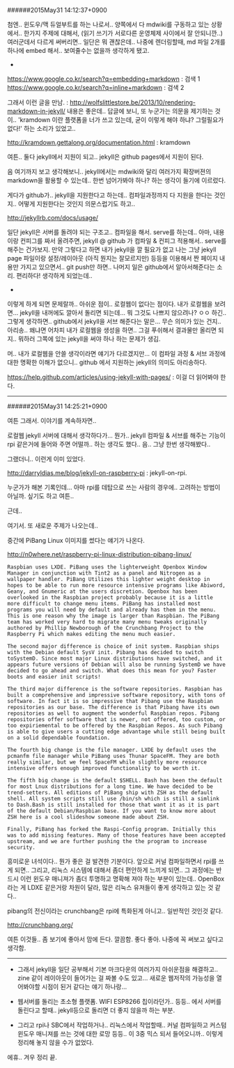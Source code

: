 
######2015May31 14:12:37+0900

첨엔.. 윈도우/맥 듀얼부트를 하는 나로서.. 양쪽에서 다 mdwiki를 구동하고 있는 상황에서..
한가지 주제에 대해서, (읽기 쓰기가 서로다른 운영체제 사이에서 잘 안되니깐..) 여러군데서 다르게 써버리면..
일단은 뭐 괜찮은데..
나중에 렌더링할때, md 파일 2개를 하나에 embed 해서.. 보여줄수는 없을까 생각하게 됐고.

-

<https://www.google.co.kr/search?q=embedding+markdown> : 검색 1
<https://www.google.co.kr/search?q=inline+markdown> : 검색 2

그래서 이런 글을 만남. : <http://wolfslittlestore.be/2013/10/rendering-markdown-in-jekyll/>
내용은 좋은데.. 답글에 보니, 또 누군가는 의문을 제기하는 것이.. 'kramdown 이란 플랫폼을 너가 쓰고 있는데, 굳이 이렇게 해야 하냐? 그럴필요가 없다!' 하는 소리가 있었고..

<http://kramdown.gettalong.org/documentation.html> : kramdown

여튼.. 둘다 jekyll에서 지원이 되고.. jekyll은 github pages에서 지원이 된다.

음 여기까지 보고 생각해보니.. jekyll에서는 mdwiki와 달리 여러가지 확장버젼의 markdown을 활용할 수 있는데.. 한번 넘어가봐야 하나? 하는 생각이 들기에 이르렀다.

게다가 github가.. jekyll을 지원한다고 하는데.. 컴파일과정까지 다 지원을 한다는 것인지.. 어떻게 지원한다는 것인지 의문스럽기도 하고..

<http://jekyllrb.com/docs/usage/>

일단 jekyll은 서버를 돌려야 되는 구조고.. 컴파일을 해서. serve를 하는데..
아마, 내용이랑 컨피그를 짜서 올려주면, jekyll @ github 가 컴파일 & 컨피그 적용해서.. serve를 해주는 건가보지.
만약 그렇다고 하면 내가 jekyll을 깔 필요가 없고 나는 그냥 jekyll page 파일이랑 설정/레이아웃 (아직 뭔지는 잘모르지만) 등등을 이용해서 짠 페이지 내용만 가지고 있으면서.. git push만 하면.. 나머지 일은 github에서 알아서해준다는 소리.
편리하다! 생각하게 되었는데..

-

이렇게 하게 되면 문제랄까.. 아쉬운 점이.. 로컬웹이 없다는 점이다.
내가 로컬웹을 보려면... jekyll을 내꺼에도 깔아서 돌리면 되는데... 뭐 그것도 나쁘지 않으려나? ㅇㅇ
하긴.. 그렇게 생각하면.. github에서 jekyll을 서브 해준다는 말은... 무슨 의미가 있는 건지.. 아리송..
왜냐면 어차피 내가 로컬웹을 생성을 하면.. 그걸 푸쉬해서 결과물만 올리면 되지.. 뭐하러 그쪽에 있는 jekyll을 써야 하나 하는 문제가 생김.

머.. 내가 로컬웹을 안쓸 생각이라면 얘기가 다르겠지만... 이 컴파일 과정 & 서브 과정에 대한 명확한 이해가 없으니.. github 에서 지원하는 jekyll의 의미도 아리송하다.

<https://help.github.com/articles/using-jekyll-with-pages/> : 이걸 더 읽어봐야 한다.

---

######2015May31 14:25:21+0900

여튼 그래서. 이야기를 계속하자면..

로컬웹 jekyll 서버에 대해서 생각하다가... 뭔가.. jekyll 컴파일 & 서브를 해주는 기능이 rpi 같은거에 들어와 주면 어떨까.. 하는 생각도 했다.. 음.. 그냥 한번 생각해봤다..

그랬더니.. 이런게 이미 있었다.

<http://darryldias.me/blog/jekyll-on-raspberry-pi> : jekyll-on-rpi.

누군가가 해본 기록인데... 아마 rpi를 데탑으로 쓰는 사람의 경우에.. 고려하는 방법이 아닐까. 싶기도 하고 여튼..

근데..

여기서. 또 새로운 주제가 나오는데..

중간에 PiBang Linux 이미지를 썼다는 얘기가 나온다.

<http://n0where.net/raspberry-pi-linux-distribution-pibang-linux/>

```
Raspbian uses LXDE. PiBang uses the lighterweight Openbox Window Manager in conjunction with Tint2 as a panel and Nitrogen as a wallpaper handler. PiBang Utilizes this lighter weight desktop in hopes to be able to run more resource intensive programs like Abiword, Geany, and Gnumeric at the users discretion. Openbox has been overlooked in the Raspbian project probably because it is a little more difficult to change menu items. PiBang has installed most programs you will need by default and already has them in the menu. This is one reason why the image is larger than Raspbian. The PiBang team has worked very hard to migrate many menu tweaks originally authored by Phillip Newborough of the Crunchbang Project to the Raspberry Pi which makes editing the menu much easier.

The second major difference is choice of init system. Raspbian ships with the Debian default SysV init. Pibang has decided to switch toSystemD. Since most major Linux distributions have switched, and it appears future versions of Debian will also be running SystemD we have decided to go ahead and switch. What does this mean for you? Faster boots and easier init scripts!

The third major difference is the software repositories. Raspbian has built a comprehensive and impressive software repository, with tons of software. In fact it is so impressive that Pibang use the Raspbian repositories as our base. The difference is that Pibang have its own repositories as well to augment the wonderful Raspbian repos. Pibang repositories offer software that is newer, not offered, too custom, or too expiriemental to be offered by the Raspbian Repos. As such Pibang is able to give users a cutting edge advantage while still being built on a solid dependable foundation.

The fourth big change is the file manager. LXDE by default uses the pcmanfm file manager while PiBang uses Thunar SpaceFM. They are both really similar, but we feel SpaceFM while slightly more resource intensive offers enough improved functionality to be worth it.

The fifth big change is the default $SHELL. Bash has been the default for most Lnux distributions for a long time. We have decided to be trend-setters. All editions of PiBang ship with ZSH as the default shell. All system scripts still use /bin/sh which is still a simlink to Dash.Bash is still installed for those that want it as it is part of the default Debian/Raspbian base. If you want to know more about ZSH here is a cool slideshow someone made about ZSH.

Finally, PiBang has forked the Raspi-Config program. Initially this was to add missing features. Many of those features have been accepted upstream, and we are further pushing the the program to increase security.
```

흥미로운 녀석이다.. 뭔가 좋은 걸 발견한 기분이다.
앞으로 커널 컴파일하면서 rpi를 쓰게 되면.. 그리고, 리눅스 시스템에 대해서 좀더 편안하게 느끼게 되면.. 그 과정에는 반드시 이런 윈도우 매니져가 좀더 투명하고 명확해 져야 하는 부분이 있는데.. OpenBox 라는 게 LDXE 같은거랑 차원이 달라, 많은 리눅스 유져들이 좋게 생각하고 있는 것 같다..

pibang의 전신이라는 crunchbang은 rpi에 특화된게 아니고.. 일반적인 것인것 같다.

<http://crunchbang.org/>

여튼 이것들.. 좀 보기에 좋아서 맘에 든다. 깔끔함. 좋다 좋아. 나중에 꼭 써보고 싶다고 생각함.

---

* 그래서 jekyll을 일단 공부해서 기본 마크다운의 여러가지 아쉬운점을 해결하고.. zine 같이 레이아웃이 들어가는 걸 짜볼 수도 있고... 새로운 웹저작의 가능성을 열어봐야할 시점이 된거 같다는 얘기 하나랑...

* 웹서버를 돌리는 초소형 플랫폼. WIFI ESP8266 칩이라던가.. 등등.. 에서 서버를 돌린다고 할때.. jekyll등으로 돌리면 더 좋지 않을까 하는 부분.

* 그리고 rpi나 SBC에서 작업하거나.. 리눅스에서 작업할때.. 커널 컴파일하고 커스텀 윈도우 매니져를 쓰는 것에 대한 로망 등등.. 이 3중 믹스 되서 들어오니까.. 이렇게 정리해 놓지 않을 수가 없었다.

에휴.. 겨우 정리 끝.
